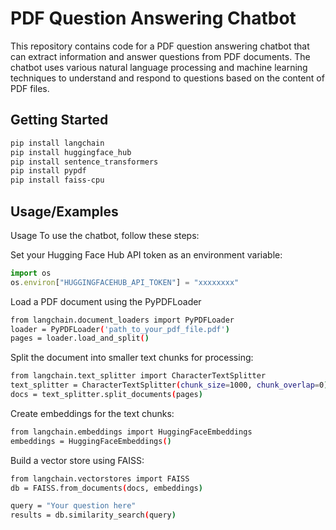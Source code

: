 
# PDF Question Answering Chatbot
This repository contains code for a PDF question answering chatbot that can extract information and answer questions from PDF documents. The chatbot uses various natural language processing and machine learning techniques to understand and respond to questions based on the content of PDF files.


## Getting Started
```bash
pip install langchain
pip install huggingface_hub
pip install sentence_transformers
pip install pypdf
pip install faiss-cpu
```
## Usage/Examples
Usage
To use the chatbot, follow these steps:

Set your Hugging Face Hub API token as an environment variable:

```javascript
import os
os.environ["HUGGINGFACEHUB_API_TOKEN"] = "xxxxxxxx"

```
Load a PDF document using the PyPDFLoader
```bash
from langchain.document_loaders import PyPDFLoader
loader = PyPDFLoader('path_to_your_pdf_file.pdf')
pages = loader.load_and_split()
```
Split the document into smaller text chunks for processing:
```bash
from langchain.text_splitter import CharacterTextSplitter
text_splitter = CharacterTextSplitter(chunk_size=1000, chunk_overlap=0)
docs = text_splitter.split_documents(pages)
```
Create embeddings for the text chunks:
```bash
from langchain.embeddings import HuggingFaceEmbeddings
embeddings = HuggingFaceEmbeddings()
```
Build a vector store using FAISS:
```bash
from langchain.vectorstores import FAISS
db = FAISS.from_documents(docs, embeddings)
```
```bash
query = "Your question here"
results = db.similarity_search(query)
```




